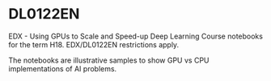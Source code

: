 # DL0122EN
EDX - Using GPUs to Scale and Speed-up Deep Learning
Course notebooks for the term H18. EDX/DL0122EN restrictions apply.

The notebooks are illustrative samples to show GPU vs CPU implementations of AI problems.

